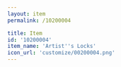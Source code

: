 ```yaml
---
layout: item
permalink: /10200004

title: Item
id: '10200004'
item_name: 'Artist''s Locks'
icon_url: 'customize/00200004.png'
---
```

